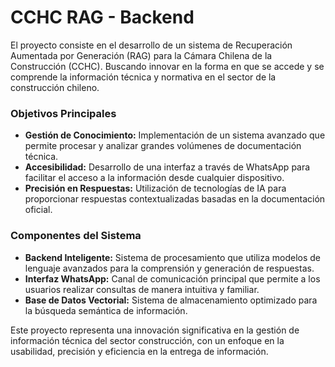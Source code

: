 # CCHC RAG - Backend
El proyecto consiste en el desarrollo de un sistema de Recuperación Aumentada por Generación (RAG) para la Cámara Chilena de la Construcción (CCHC). Buscando innovar en la forma en que se accede y se comprende la información técnica y normativa en el sector de la construcción chileno.

### Objetivos Principales

- **Gestión de Conocimiento:** Implementación de un sistema avanzado que permite procesar y analizar grandes volúmenes de documentación técnica.
- **Accesibilidad:** Desarrollo de una interfaz a través de WhatsApp para facilitar el acceso a la información desde cualquier dispositivo.
- **Precisión en Respuestas:** Utilización de tecnologías de IA para proporcionar respuestas contextualizadas basadas en la documentación oficial.

### Componentes del Sistema

- **Backend Inteligente:** Sistema de procesamiento que utiliza modelos de lenguaje avanzados para la comprensión y generación de respuestas.
- **Interfaz WhatsApp:** Canal de comunicación principal que permite a los usuarios realizar consultas de manera intuitiva y familiar.
- **Base de Datos Vectorial:** Sistema de almacenamiento optimizado para la búsqueda semántica de información.

Este proyecto representa una innovación significativa en la gestión de información técnica del sector construcción, con un enfoque en la usabilidad, precisión y eficiencia en la entrega de información.
